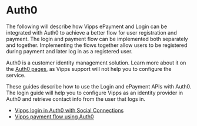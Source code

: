 <!-- START_METADATA
---
title: Vipps in Auth0
sidebar_label: Auth0
sidebar_position: 190
pagination_next: null
pagination_prev: null
---
END_METADATA -->

# Auth0

The following will describe how Vipps ePayment and Login can be integrated with Auth0 to achieve a better flow for user registration and payment. The login and payment flow can be implemented both separately and together. Implementing the flows together allow users to be registered during payment and later log in as a registered user.

Auth0 is a customer identity management solution. Learn more about it on the [Auth0 pages](https://auth0.com/docs/get-started/auth0-overview), as Vipps support will not help you to configure the service.

These guides describe how to use the Login and ePayment APIs with Auth0. The login guide will help you to configure Vipps as an identity provider in Auth0 and retrieve contact info from the user that logs in.

* [Vipps login in Auth0 with Social Connections](SocialConnectionLogin.md)
* [Vipps payment flow using Auth0](PaymentFlowAuth0.md)

